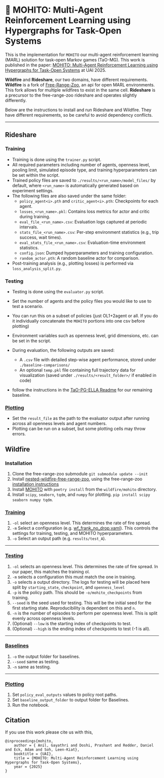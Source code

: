 # 🍹 MOHITO: Multi-Agent Reinforcement Learning using Hypergraphs for Task-Open Systems

This is the implementation for `MOHITO` our multi-agent reinforcement learning (MARL) solution for task-open Markov games (TaO-MG). This work is published in the paper: [MOHITO: Multi-Agent Reinforcement Learning using Hypergraphs for Task-Open Systems]() at UAI 2025. 

**Wildfire** and **Rideshare**, our two domains, have different requirements. **Wildfire** is a fork of [Free-Range-Zoo](https://github.com/oasys-mas/free-range-zoo), an api for open MARL environments. This fork allows for multiple wildfires to exist in the same cell.  **Rideshare** is a precursor to the free-range-zoo rideshare and operates slightly differently.

Below are the instructions to install and run Rideshare and Wildfire. They have different requirements, so be careful to avoid dependency conflicts. 

---

## Rideshare

### Training
- Training is done using the `trainer.py` script.
- All required parameters including number of agents, openness level, pooling limit, simulated episode type, and training hyperparameters can be set within the script.
- Trained policy files are saved to `./results/<run_name>/model_files/` by default, where `<run_name>` is automatically generated based on experiment settings.
- The following files are also saved under the same folder:
  - `policy_agent<i>.pth` and `critic_agent<i>.pth`: Checkpoints for each agent.
  - `losses_<run_name>.pkl`: Contains loss metrics for actor and critic during training.
  - `eval_file_<run_name>.csv`: Evaluation logs captured at periodic intervals.
  - `stats_file_<run_name>.csv`: Per-step environment statistics (e.g., trip success, wait times).
  - `eval_stats_file_<run_name>.csv`: Evaluation-time environment statistics.
  - `config.json`: Dumped hyperparameters and training configuration.
  - `random_actor.pth`: A random baseline actor for comparison.
- Post-training analysis (e.g., plotting losses) is performed via `loss_analysis_split.py`.

### Testing
- Testing is done using the `evaluator.py` script.
- Set the number of agents and the policy files you would like to use to test a scenario.
- You can run this on a subset of policies (just OL1+2agent or all. If you do it individually concatenate the `MOHITO` portions into one csv before plotting)
- Environment variables such as openness level, grid dimensions, etc. can be set in the script.
- During evaluation, the following outputs are saved:
  - A `.csv` file with detailed step-wise agent performance, stored under `./baseline-comparisons/`
  - An optional `temp.pkl` file containing full trajectory data for visualization (saved under `./results/<result_folder>/` if enabled in code)

- follow the instructions in the [TaO-PG-ELLA Readme](./rideshare/tao_pg_ella/README.md) for our remaining baseline.

### [Plotting](./rideshare/plotting_rideshare.ipynb)
- Set the `result_file` as the path to the evaluator output after running across all openness levels and agent numbers. 
- Plotting can be run on a subset, but some plotting cells may throw errors. 


## Wildfire

### Installation

1. Clone the free-range-zoo submodule `git submodule update --init`
2. Install [nested-wildfire-free-range-zoo](./wildfire/nested-wildfire-free-range-zoo/), using the free-range-zoo [installation instructions](https://oasys-mas.github.io/free-range-zoo/introduction/installation.html) 
3. Install [MOHITO](./wildfire/mohito/) with `poetry install` from the `wildfire/mohito` directory.
4. Install `scipy`, `seaborn`, `tqdm`, and `numpy` for plotting. `pip install scipy seaborn numpy tqdm`.


### [Training](./wildfire/mohito_wf_trainer.py)
1. `-ol` select an openness level. This determines the rate of fire spread.
2. `-m` Select a configuration (e.g. [wf_frank_no_drop.yaml](./wildfire/configs/wf_frank_no_drop.yaml)). This controls the settings for training, testing, and MOHITO hyperparameters.
3. `-o` Select an output path (e.g. `results/test_A`). 

---

### [Testing](./wildfire/mohito_wf_tester.py)

1. `-ol` selects an openness level. This determines the rate of fire spread. In our paper, this matches the training ol.
2. `-m` selects a configuration this must match the one in training.
3. `-o` selects a output directory. The logs for testing will be placed here split by `starting_state`, `checkpoint`, and `openness_level`
4. `-p` is the policy path. This should be `-o/mohito_checkpoints` from training.
5. `--seed` is the seed used for testing. This will be the initial seed for the first starting state. Reproducibility is dependent on this and `n`.
6. `-n` is the number of episodes to perform per openness level. This is split evenly across openness levels. 
7. (Optional) `--low` is the starting index of checkpoints to test.
8. (Optional) `--high` is the ending index of checkpoints to test (-1 is all).


---

### [Baselines](./wildfire/baseline_generator.py)

1. `-o` the output folder for baselines. 
2. `--seed` same as testing.
3. `-n` same as testing.

---

### [Plotting](./wildfire/plotting_wildfire.ipynb)

1. Set `policy_eval_outputs` values to policy root paths. 
2. Set `baseline_output_folder` to output folder for Baselines.
3. Run the notebook.



## Citation

If you use this work please cite us with this,

```
@inproceedings{mohito,
    author = { Anil, Gayathri and Doshi, Prashant and Redder, Daniel and Eck, Adam and Soh, Leen-Kiat},
    booktitle = {UAI},
    title = {MOHITO: Multi-Agent Reinforcement Learning using Hypergraphs for Task-Open Systems},
    year = {2025}
}
```
